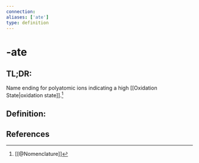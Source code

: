 ```yaml
---
connection:
aliases: ['ate']
type: definition
---
```


# -ate

## TL;DR:
Name ending for polyatomic ions indicating a high [[Oxidation State|oxidation state]].[^1]

## Definition:


## References

[^1]: [[@Nomenclature]]